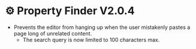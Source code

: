 ﻿---
date: 2024-08-15T04:00
---

# ⚙️ Property Finder V2.0.4

- Prevents the editor from hanging up when the user mistakenly pastes a page long of unrelated content.
  - The search query is now limited to 100 characters max.
